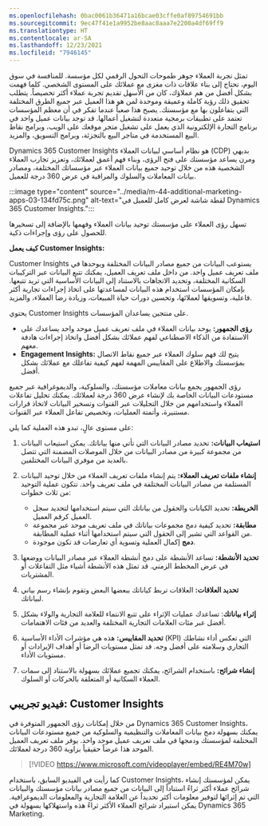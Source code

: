 ```yaml
---
ms.openlocfilehash: 0bac0061b36471a16bcae03cffe0af89754691bb
ms.sourcegitcommit: 9ec47f41e1a9952be8aac8aaa7e2200a4df69ff9
ms.translationtype: HT
ms.contentlocale: ar-SA
ms.lasthandoff: 12/23/2021
ms.locfileid: "7946145"
---
```

تمثل تجربة العملاء جوهر طموحات التحول الرقمي لكل مؤسسة. للمنافسة في سوق اليوم، تحتاج إلى بناء علاقات ذات مغزى مع عملائك على المستوى الشخصي. كلما فهمت بشكل أفضل من هم عملاؤك، كان من الأسهل تقديم تجربة عملاء أكثر تخصيصاً. يتطلب تحقيق ذلك رؤية كاملة وعميقة وموحدة لمن هو هذا العميل عبر جميع الطرق المختلفة التي يتفاعلون بها مع مؤسستك. يصبح هذا صعباً عندما تفكر في أن معظم المؤسسات تعتمد على تطبيقات برمجية متعددة لتشغيل أعمالها. قد توجد بيانات عميل واحد في برنامج التجارة الإلكترونية الذي يعمل على تشغيل متجر موقعك على الويب، وبرامج نقاط البيع المستخدمة في متاجر البيع بالتجزئة، وبرامج التسويق، والمزيد.

Dynamics 365 Customer Insights هو نظام أساسي لبيانات العملاء (CDP) بديهي ومرن يساعد مؤسستك على فتح الرؤى، وبناء فهم أعمق لعملائك، وتعزيز تجارب العملاء الشخصية هذه من خلال توحيد جميع بيانات العملاء عبر مؤسساتك المختلفة، ومصادر بيانات المعاملات والسلوك والمراقبة في عرض 360 درجة للعميل.

:::image type="content" source="../media/m-44-additional-marketing-apps-03-134fd75c.png" alt-text="لقطة شاشة لعرض كامل للعميل في Dynamics 365 Customer Insights.":::


تسهل رؤى العملاء على مؤسستك توحيد بيانات العملاء وفهمها بالإضافة إلى تسخيرها للحصول على رؤى وإجراءات ذكية.

**كيف يعمل Customer Insights:**

Customer Insights يستوعب البيانات من جميع مصادر البيانات المختلفة ويوحدها في ملف تعريف عميل واحد. من داخل ملف تعريف العميل، يمكنك تتبع البيانات عبر التركيبات السكانية المختلفة، وتحديد الاتجاهات بالاستناد إلى البيانات الأساسية التي تريد تتبعها. بإمكان المؤسسات استخدام هذه البيانات لمساعدتها على اتخاذ إجراءات تجارية أكثر فاعلية، وتسويقها لعملائها، وتحسين دورات حياة المبيعات، وزيادة رضا العملاء، والمزيد.

يحتوي Customer Insights على منتجين يساعدان المؤسسات.

 -  **رؤى الجمهور:** يوحد بيانات العملاء في ملف تعريف عميل موحد واحد يساعدك على الاستفادة من الذكاء الاصطناعي لفهم عملائك بشكل أفضل واتخاذ إجراءات هادفة معهم.
 -  **Engagement Insights:** يتيح لك فهم سلوك العملاء عبر جميع نقاط الاتصال بمؤسستك والاطلاع على المقاييس المهمة لفهم كيفية تفاعلك مع عملائك بشكل أفضل.

رؤى الجمهور يجمع بيانات معاملات مؤسستك، والسلوكية، والديموغرافية عبر جميع مستودعات البيانات الخاصة بك لإنشاء عرض 360 درجة لعملائك. يمكنك تحليل تفاعلات العملاء واستخدامهم من خلال التحليلات عبر القنوات وتسخير البيانات لاتخاذ قرارات مستنيرة، وأتمتة العمليات، وتخصيص تفاعل العملاء عبر القنوات.

على مستوى عالٍ، تبدو هذه العملية كما يلي:

1.  **استيعاب البيانات:** تحديد مصادر البيانات التي تأتي منها بياناتك. يمكن استيعاب البيانات من مجموعة كبيرة من مصادر البيانات من خلال الموصلات المضمنة التي تتصل بالعديد من موفري البيانات المختلفين.
2.  **إنشاء ملفات تعريف العملاء:** يتم إنشاء ملفات تعريف العملاء من خلال توحيد البيانات المستلمة من مصادر البيانات المختلفة في ملف تعريف واحد. تتكون عملية التوحيد من ثلاث خطوات:
    
     -  **الخريطة:** تحديد الكيانات والحقول من بياناتك التي سيتم استخدامها لتحديد سجل العميل كرقم العميل.
     -  **مطابقة:** تحديد كيفية دمج مجموعات بياناتك في ملف تعريف موحد عبر مجموعة من القواعد التي تشير إلى الحقول التي سيتم استخدامها أثناء عملية المطابقة.
     -  **دمج‬** إكمال العملية وتسوية أي تعارضات قد تكون موجودة.
3.  **تحديد الأنشطة:** تساعد الأنشطة على دمج أنشطة العملاء عبر مصادر البيانات ووضعها في عرض المخطط الزمني. قد تمثل هذه الأنشطة أشياء مثل التفاعلات أو المشتريات.
4.  **تحديد العلاقات:** العلاقات تربط كياناتك ببعضها البعض وتقوم بإنشاء رسم بياني لبياناتك.
5.  **إثراء بياناتك**: تساعدك عمليات الإثراء على تتبع الانتماء للعلامة التجارية والولاء بشكل أفضل عبر مئات العلامات التجارية المختلفة والعديد من فئات الاهتمامات.
6.  **تحديد المقاييس:** هذه هي مؤشرات الأداء الأساسية (KPI) التي تعكس أداء نشاطك التجاري وسلامته على أفضل وجه. قد تمثل مستويات الرضا أو أهداف الإيرادات أو مستويات الأداء.
7.  **إنشاء شرائح:** باستخدام الشرائح، يمكنك تجميع عملائك بسهولة بالاستناد إلى سمات العملاء السكانية أو المتعلقة بالحركات أو السلوك.

## <a name="demo-video-customer-insights"></a>فيديو تجريبي: Customer Insights

من خلال إمكانات رؤى الجمهور المتوفرة في Dynamics 365 Customer Insights، يمكنك بسهولة دمج بيانات المعاملات والتنظيمية والسلوكية من جميع مستودعات البيانات المختلفة لمؤسستك ودمجها في ملف تعريف عميل موحد واحد. يوفر ملف تعريف العميل الموحد هذا عرضاً حقيقياً بزاوية 360 درجة لعملائك.

> [!VIDEO https://www.microsoft.com/videoplayer/embed/RE4M70w]

كما رأيت في الفيديو السابق، باستخدام Customer Insights، يمكن لمؤسستك إنشاء شرائح عملاء أكثر ثراءً استناداً إلى البيانات من جميع مصادر بيانات مؤسستك والبيانات التي تم إثرائها لتوفير معلومات أكثر تحديداً عن العلامة التجارية والمعلومات الديموغرافية. يمكن استيراد شرائح العملاء الأكثر ثراءً هذه واستهلاكها بسهولة في Dynamics 365 Marketing.
